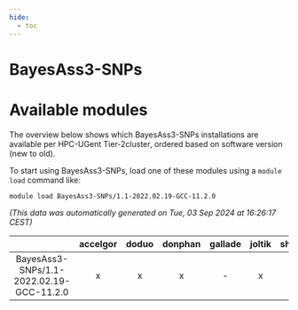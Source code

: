 ```yaml
---
hide:
  - toc
---
```


BayesAss3-SNPs
==============

# Available modules


The overview below shows which BayesAss3-SNPs installations are available per HPC-UGent Tier-2cluster, ordered based on software version (new to old).

To start using BayesAss3-SNPs, load one of these modules using a `module load` command like:

```shell
module load BayesAss3-SNPs/1.1-2022.02.19-GCC-11.2.0
```

*(This data was automatically generated on Tue, 03 Sep 2024 at 16:26:17 CEST)*  

| |accelgor|doduo|donphan|gallade|joltik|shinx|skitty|
| :---: | :---: | :---: | :---: | :---: | :---: | :---: | :---: |
|BayesAss3-SNPs/1.1-2022.02.19-GCC-11.2.0|x|x|x|-|x|-|x|
